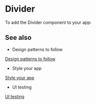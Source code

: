# Divider

To add the Divider component to your app:

## See also

- Design patterns to follow

[Design patterns to follow](/stripe-apps/patterns)

- Style your app

[Style your app](/stripe-apps/style)

- UI testing

[UI testing](/stripe-apps/ui-testing)

